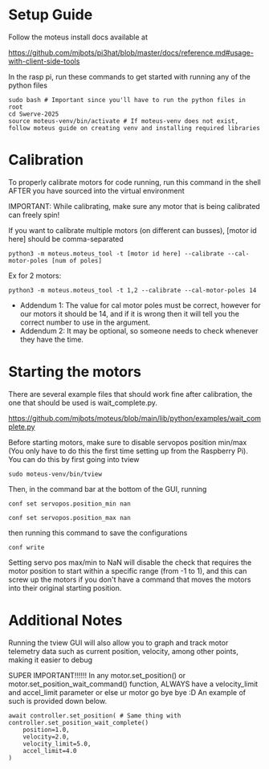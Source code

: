 # Setup Guide

Follow the moteus install docs available at

https://github.com/mjbots/pi3hat/blob/master/docs/reference.md#usage-with-client-side-tools

In the rasp pi, run these commands to get started with running any of the python files

```
sudo bash # Important since you'll have to run the python files in root
cd Swerve-2025
source moteus-venv/bin/activate # If moteus-venv does not exist, follow moteus guide on creating venv and installing required libraries
```

# Calibration

To properly calibrate motors for code running, run this command in the shell AFTER you have sourced into the virtual environment

IMPORTANT: While calibrating, make sure any motor that is being calibrated can freely spin!

If you want to calibrate multiple motors (on different can busses), [motor id here] should be comma-separated

```
python3 -m moteus.moteus_tool -t [motor id here] --calibrate --cal-motor-poles [num of poles]
```

Ex for 2 motors:
```
python3 -m moteus.moteus_tool -t 1,2 --calibrate --cal-motor-poles 14
```

- Addendum 1: The value for cal motor poles must be correct, however for our motors it should be 14, and if it is wrong then it will tell you the correct number to use in the argument.
- Addendum 2: It may be optional, so someone needs to check whenever they have the time.

# Starting the motors

There are several example files that should work fine after calibration, the one that should be used is wait_complete.py.

https://github.com/mjbots/moteus/blob/main/lib/python/examples/wait_complete.py

Before starting motors, make sure to disable servopos position min/max (You only have to do this the first time setting up from the Raspberry Pi). You can do this by first going into tview

```
sudo moteus-venv/bin/tview
```

Then, in the command bar at the bottom of the GUI, running

```
conf set servopos.position_min nan
```
```
conf set servopos.position_max nan
```

then running this command to save the configurations

```
conf write
```

Setting servo pos max/min to NaN will disable the check that requires the motor position to start within a specific range (from -1 to 1), and this can screw up the motors if you don't have a command that moves the motors into their original starting position.

# Additional Notes

Running the tview GUI will also allow you to graph and track motor telemetry data such as current position, velocity, among other points, making it easier to debug

SUPER IMPORTANT!!!!!! In any motor.set_position() or motor.set_position_wait_command() function, ALWAYS have a velocity_limit and accel_limit parameter or else ur motor go bye bye :D An example of such is provided down below.

```
await controller.set_position( # Same thing with controller.set_position_wait_complete()
    position=1.0,
    velocity=2.0,
    velocity_limit=5.0,
    accel_limit=4.0
)
```
